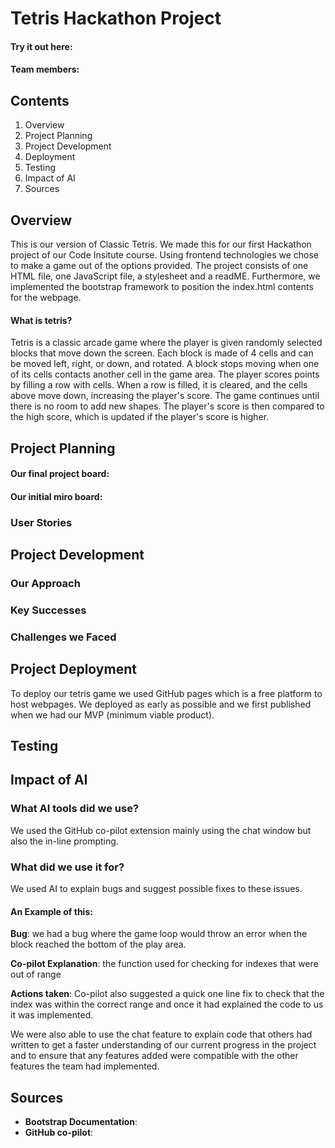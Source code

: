 # Tetris Hackathon Project

#### Try it out here: 

#### Team members:

## Contents

1. Overview
2. Project Planning
3. Project Development
4. Deployment
5. Testing
6. Impact of AI
7. Sources


## Overview

This is our version of Classic Tetris. We made this for our first Hackathon project of our Code Insitute course.
Using frontend technologies we chose to make a game out of the options provided. The project consists of one HTML file,
one JavaScript file, a stylesheet and a readME. Furthermore, we implemented the bootstrap framework to position the index.html
contents for the webpage.

#### What is tetris?

Tetris is a classic arcade game where the player is given randomly selected blocks that move down the screen. Each block is made of 4 cells and can be moved left, right, or down, and rotated. A block stops moving when one of its cells contacts another cell in the game area. The player scores points by filling a row with cells. When a row is filled, it is cleared, and the cells above move down, increasing the player's score. The game continues until there is no room to add new shapes. The player's score is then compared to the high score, which is updated if the player's score is higher.

## Project Planning

#### Our final project board:
#### Our initial miro board:

### User Stories



## Project Development

### Our Approach

### Key Successes

### Challenges we Faced


## Project Deployment

To deploy our tetris game we used GitHub pages which is a free platform to host webpages. We deployed as early as possible and we first published when we had our MVP (minimum viable product).

## Testing


## Impact of AI

### What AI tools did we use?

We used the GitHub co-pilot extension mainly using the chat window but also the in-line prompting.

### What did we use it for?

We used AI to explain bugs and suggest possible fixes to these issues.

#### An Example of this:
 
__Bug__: we had a bug where the game loop would throw an error when the block reached the bottom of the play area.

__Co-pilot Explanation__: the function used for checking for indexes that were out of range

__Actions taken__: Co-pilot also suggested a quick one line fix to check that the index was within the correct range and once it had explained the code to us it was implemented.

We were also able to use the chat feature to explain code that others had written to get a faster understanding of our current progress in the project and to ensure that any features added were compatible with the other features the team had implemented.


## Sources

- __Bootstrap Documentation__: 
- __GitHub co-pilot__:
